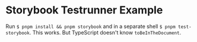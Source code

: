 # Storybook Testrunner Example

Run `$ pnpm install && pnpm storybook` and in a separate shell `$ pnpm test-storybook`. This works. But TypeScript doesn't know `toBeInTheDocument`.
